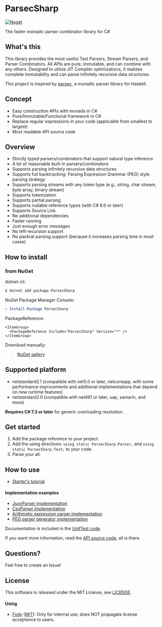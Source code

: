 # ParsecSharp
[![Nuget](https://img.shields.io/nuget/v/ParsecSharp)](https://www.nuget.org/packages/ParsecSharp/)

The faster monadic parser combinator library for C#


## What's this
This library provides the most useful Text Parsers, Stream Parsers, and Parser Combinators.
All APIs are pure, immutable, and can combine with any others.
Designed to utilize JIT Compiler optimizations, it realizes complete immutability and can parse infinitely recursive data structures.

This project is inspired by [parsec](https://hackage.haskell.org/package/parsec), a monadic parser library for Haskell.


## Concept
* Easy construction APIs with monads in C#
* Pure/Immutable/Functional framework in C#
* Replace regular expressions in your code (applicable from smallest to largest)
* Most readable API source code


## Overview
* Strictly typed parsers/combinators that support natural type inference
* A lot of reasonable built-in parsers/combinators
* Supports parsing infinitely recursive data structures
* Supports full backtracking: Parsing Expression Grammar (PEG) style parsing strategy
* Supports parsing streams with any token type (e.g., string, char stream, byte array, binary stream)
* Supports tokenization
* Supports partial parsing
* Supports nullable reference types (with C# 8.0 or later)
* Supports Source Link
* No additional dependencies
* Faster running
* Just enough error messages
* No left-recursion support
* No packrat parsing support (because it increases parsing time in most cases)


## How to install

### from NuGet
dotnet-cli:

```sh
$ dotnet add package ParsecSharp
```

NuGet Package Manager Console:

```powershell
> Install-Package ParsecSharp
```

PackageReference:

```csproj
<ItemGroup>
  <PackageReference Include="ParsecSharp" Version="*" />
</ItemGroup>
```

Download manually:

> [NuGet gallery](https://www.nuget.org/packages/ParsecSharp/)


## Supported platform
* netstandard2.1 (compatible with net5.0 or later, netcoreapp, with some performance improvements and additional implementations that depend on new runtime features)
* netstandard2.0 (compatible with net461 or later, uap, xamarin, and more)

**Requires C# 7.3 or later** for generic overloading resolution.


## Get started
1. Add the package reference to your project.
2. Add the using directives: `using static ParsecSharp.Parser;` and `using static ParsecSharp.Text;` to your code.
3. Parse your all.


## How to use
* [Starter's tutorial](UnitTest.ParsecSharp/Tutorial.cs)

#### Implementation examples
* [JsonParser implementation](ParsecSharp.Examples/JsonParser.cs)
* [CsvParser implementation](ParsecSharp.Examples/CsvParser.cs)
* [Arithmetic expression parser implementation](ParsecSharp.Examples/ExpressionParser.cs)
* [PEG parser generator implementation](ParsecSharp.Examples/PegParser.cs)

Documentation is included in the [UnitTest code](UnitTest.ParsecSharp/ParserTest.cs).

If you want more information, read the [API source code](ParsecSharp/Parser), all is there.


## Questions?
Feel free to create an Issue!


## License
This software is released under the MIT License, see [LICENSE](LICENSE).

#### Using
* [Fody](https://github.com/Fody/Fody) ([MIT](https://github.com/Fody/Fody/blob/master/License.txt)): Only for internal use; does NOT propagate license acceptance to users.
